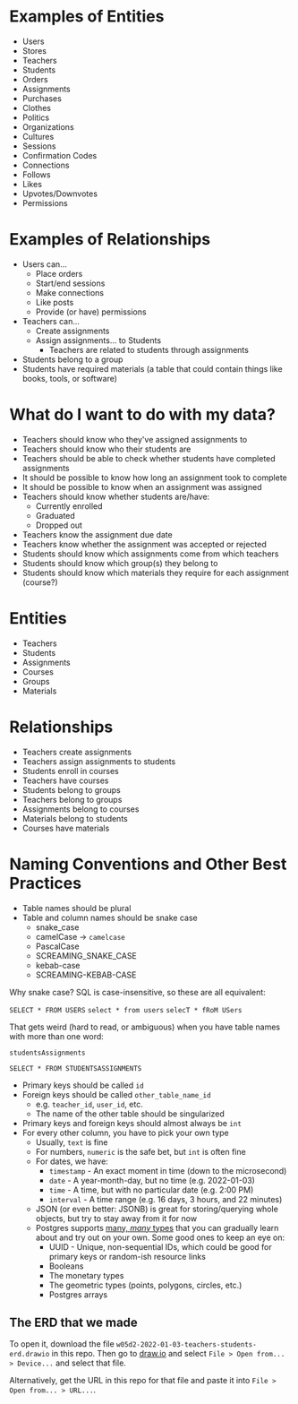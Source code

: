 # Examples of Entities

* Users
* Stores
* Teachers
* Students
* Orders
* Assignments
* Purchases
* Clothes
* Politics
* Organizations
* Cultures
* Sessions
* Confirmation Codes
* Connections
* Follows
* Likes
* Upvotes/Downvotes
* Permissions

# Examples of Relationships

* Users can...
  * Place orders
  * Start/end sessions
  * Make connections
  * Like posts
  * Provide (or have) permissions
* Teachers can...
  * Create assignments
  * Assign assignments... to Students
    * Teachers are related to students through assignments
* Students belong to a group
* Students have required materials (a table that could contain things like books, tools, or software)

# What do I want to do with my data?

* Teachers should know who they've assigned assignments to
* Teachers should know who their students are
* Teachers should be able to check whether students have completed assignments
* It should be possible to know how long an assignment took to complete
* It should be possible to know when an assignment was assigned
* Teachers should know whether students are/have:
  * Currently enrolled
  * Graduated
  * Dropped out
* Teachers know the assignment due date
* Teachers know whether the assignment was accepted or rejected
* Students should know which assignments come from which teachers
* Students should know which group(s) they belong to
* Students should know which materials they require for each assignment (course?)

# Entities

* Teachers
* Students
* Assignments
* Courses
* Groups
* Materials

# Relationships

* Teachers create assignments
* Teachers assign assignments to students
* Students enroll in courses
* Teachers have courses
* Students belong to groups
* Teachers belong to groups
* Assignments belong to courses
* Materials belong to students
* Courses have materials


# Naming Conventions and Other Best Practices

* Table names should be plural
* Table and column names should be snake case
  * snake_case
  * camelCase -> `camelcase`
  * PascalCase
  * SCREAMING_SNAKE_CASE
  * kebab-case
  * SCREAMING-KEBAB-CASE


Why snake case? SQL is case-insensitive, so these are all equivalent:

`SELECT * FROM USERS`
`select * from users`
`selecT * fRoM USers`

That gets weird (hard to read, or ambiguous) when you have table names with more than one word:

`studentsAssignments`

`SELECT * FROM STUDENTSASSIGNMENTS`

* Primary keys should be called `id`
* Foreign keys should be called `other_table_name_id`
  * e.g. `teacher_id`, `user_id`, etc.
  * The name of the other table should be singularized
* Primary keys and foreign keys should almost always be `int`
* For every other column, you have to pick your own type
  * Usually, `text` is fine
  * For numbers, `numeric` is the safe bet, but `int` is often fine
  * For dates, we have:
    * `timestamp` - An exact moment in time (down to the microsecond)
    * `date` - A year-month-day, but no time (e.g. 2022-01-03)
    * `time` - A time, but with no particular date (e.g. 2:00 PM)
    * `interval` - A time range (e.g. 16 days, 3 hours, and 22 minutes)
  * JSON (or even better: JSONB) is great for storing/querying whole objects, but try to stay away from it for now
  * Postgres supports [many, _many_ types](https://www.postgresql.org/docs/9.5/datatype.html) that you can gradually learn about and try out on your own. Some good ones to keep an eye on:
    * UUID - Unique, non-sequential IDs, which could be good for primary keys or random-ish resource links
    * Booleans
    * The monetary types
    * The geometric types (points, polygons, circles, etc.)
    * Postgres arrays

## The ERD that we made

To open it, download the file `w05d2-2022-01-03-teachers-students-erd.drawio` in this repo. Then go to [draw.io](draw.io) and select `File > Open from... > Device...` and select that file.

Alternatively, get the URL in this repo for that file and paste it into `File > Open from... > URL...`.

